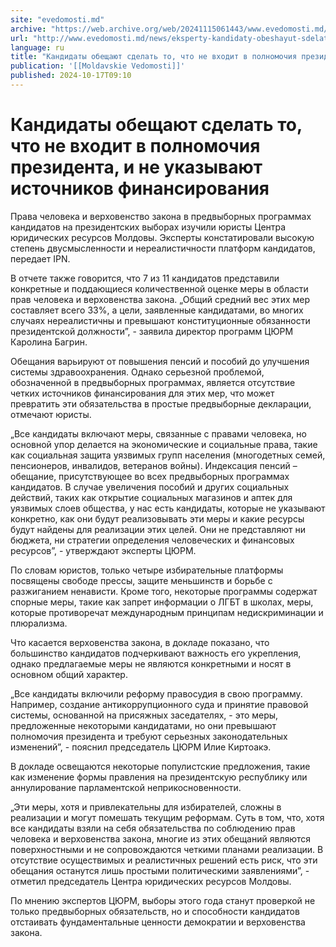 ```yaml
---
site: "evedomosti.md"
archive: "https://web.archive.org/web/20241115061443/www.evedomosti.md/news/eksperty-kandidaty-obeshayut-sdelat-chto-ne-vhodit-v-polnomo"
url: "http://www.evedomosti.md/news/eksperty-kandidaty-obeshayut-sdelat-chto-ne-vhodit-v-polnomo"
language: ru
title: "Кандидаты обещают сделать то, что не входит в полномочия президента, и не указывают источников финансирования"
publication: '[[Moldavskie Vedomosti]]'
published: 2024-10-17T09:10
---
```


# Кандидаты обещают сделать то, что не входит в полномочия президента, и не указывают источников финансирования

Права человека и верховенство закона в предвыборных программах кандидатов на президентских выборах изучили юристы Центра юридических ресурсов Молдовы. Эксперты констатировали высокую степень двусмысленности и нереалистичности платформ кандидатов, передает IPN.

В отчете также говорится, что 7 из 11 кандидатов представили конкретные и поддающиеся количественной оценке меры в области прав человека и верховенства закона. „Общий средний вес этих мер составляет всего 33%, а цели, заявленные кандидатами, во многих случаях нереалистичны и превышают конституционные обязанности президентской должности”, - заявила директор программ ЦЮРМ Каролина Багрин.

Обещания варьируют от повышения пенсий и пособий до улучшения системы здравоохранения. Однако серьезной проблемой, обозначенной в предвыборных программах, является отсутствие четких источников финансирования для этих мер, что может превратить эти обязательства в простые предвыборные декларации, отмечают юристы.

„Все кандидаты включают меры, связанные с правами человека, но основной упор делается на экономические и социальные права, такие как социальная защита уязвимых групп населения (многодетных семей, пенсионеров, инвалидов, ветеранов войны). Индексация пенсий – обещание, присутствующее во всех предвыборных программах кандидатов. В случае увеличения пособий и других социальных действий, таких как открытие социальных магазинов и аптек для уязвимых слоев общества, у нас есть кандидаты, которые не указывают конкретно, как они будут реализовывать эти меры и какие ресурсы будут найдены для реализации этих целей. Они не представляют ни бюджета, ни стратегии определения человеческих и финансовых ресурсов”, - утверждают эксперты ЦЮРМ.

По словам юристов, только четыре избирательные платформы посвящены свободе прессы, защите меньшинств и борьбе с разжиганием ненависти. Кроме того, некоторые программы содержат спорные меры, такие как запрет информации о ЛГБТ в школах, меры, которые противоречат международным принципам недискриминации и плюрализма.

Что касается верховенства закона, в докладе показано, что большинство кандидатов подчеркивают важность его укрепления, однако предлагаемые меры не являются конкретными и носят в основном общий характер.

„Все кандидаты включили реформу правосудия в свою программу. Например, создание антикоррупционного суда и принятие правовой системы, основанной на присяжных заседателях, - это меры, предложенные некоторыми кандидатами, но они превышают полномочия президента и требуют серьезных законодательных изменений”, - пояснил председатель ЦЮРМ Илие Киртоакэ.

В докладе освещаются некоторые популистские предложения, такие как изменение формы правления на президентскую республику или аннулирование парламентской неприкосновенности.

„Эти меры, хотя и привлекательны для избирателей, сложны в реализации и могут помешать текущим реформам. Суть в том, что, хотя все кандидаты взяли на себя обязательства по соблюдению прав человека и верховенства закона, многие из этих обещаний являются поверхностными и не сопровождаются четкими планами реализации. В отсутствие осуществимых и реалистичных решений есть риск, что эти обещания останутся лишь простыми политическими заявлениями”, - отметил председатель Центра юридических ресурсов Молдовы.

По мнению экспертов ЦЮРМ, выборы этого года станут проверкой не только предвыборных обязательств, но и способности кандидатов отстаивать фундаментальные ценности демократии и верховенства закона.